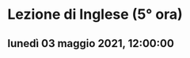 

# Lezione di Inglese (5° ora)

## lunedì 03 maggio 2021, 12:00:00
<!--stackedit_data:
eyJoaXN0b3J5IjpbMTg5MzQ3OTgwNl19
-->